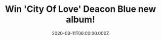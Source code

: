 ---
campaign-uuid: "c-4c474892-417d-4441-b611-ac194131a9fa"
type: "Competition"
category: "Music"
date: "2020-03-11T06:00:00.000Z"
end-date: "2020-05-11T23:59:00.000Z"
disable-form: false
is_promoted: false
has_entry_page: true
title: "Win 'City Of Love' Deacon Blue new album!"
competition-description: "<p>Deacon Blue’s brand new album “City Of Love” sees the\
  \ multi-million selling band deliver eleven brilliant new tracks. It revolves around\
  \ the singular belief that hope can prevail even in the darkest corners of life.\
  \ We are giving away a copy of Deacon Blue's new album to one lucky NME AAA member\
  \ to win.</p>\n<p>Do you want it? Click below for a chance to win it now.</p>\n"
hero-header: "Win 'City Of Love' Deacon Blue new album!"
terms-confirmation: "N/A"
banner-img: "https://assets.expresslyapp.com/asset-8a561ba5-0804-4975-aa3b-d5b00663db1d.jpg"
logo-left-href: "aaa.nme.com"
logo-left-image: "https://assets.expresslyapp.com/asset-c8381a73-2af2-4c03-9d75-92ff045257fc.jpg"
logo-left-title: "NMEAAAA"
bg-image-hero: "https://assets.expresslyapp.com/asset-f7402fac-c053-447f-ab79-c852ea0c3993.jpg"
bg-image-first: "https://assets.expresslyapp.com/asset-df493860-90a2-4659-a9ff-e8139ec96801.jpg"
section1-content: "<p>Deacon Blue’s brand-new album “City Of Love” sees the multi-million\
  \ selling band deliver eleven brilliant new tracks. The cornerstone of the tracks\
  \ revolves around the singular belief that hope can prevail even in the darkest\
  \ corners of life. Together they form a beautiful composition of the different silhouettes\
  \ of life and are sure to be a hit amongst fans to sing along and indulge in.</p>\n\
  <p>City Of Love is the fourth release of a prolific seven-year period for Deacon\
  \ Blue. Their last three albums returned the band to the Top 20 of the UK album\
  \ charts, the most recent posting at No 12, giving them their highest charting album\
  \ in 23 years.</p>\n<p>Click below and it could be yours.</p>\n"
entry-title: "Win 'City Of Love' Deacon Blue new album!"
entry-content: "<p>Enter the draw to win 'City Of Love' Deacon Blue new album by completing\
  \ the form below before 23:59 on the 11th of May 2020.</p>\n"
has-winner: false
prize-description: "'City Of Love' Deacon Blue new album!"
special-conditions: "Multiple entries are allowed up to one every day."
country-restrictions:
- "GB"
---
